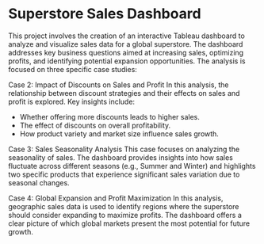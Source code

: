 
# Superstore Sales Dashboard

This project involves the creation of an interactive Tableau dashboard to analyze and visualize sales data for a global superstore. The dashboard addresses key business questions aimed at increasing sales, optimizing profits, and identifying potential expansion opportunities. The analysis is focused on three specific case studies:

Case 2: Impact of Discounts on Sales and Profit
In this analysis, the relationship between discount strategies and their effects on sales and profit is explored. Key insights include:
- Whether offering more discounts leads to higher sales.
- The effect of discounts on overall profitability.
- How product variety and market size influence sales growth.

Case 3: Sales Seasonality Analysis
This case focuses on analyzing the seasonality of sales. The dashboard provides insights into how sales fluctuate across different seasons (e.g., Summer and Winter) and highlights two specific products that experience significant sales variation due to seasonal changes.

Case 4: Global Expansion and Profit Maximization
In this analysis, geographic sales data is used to identify regions where the superstore should consider expanding to maximize profits. The dashboard offers a clear picture of which global markets present the most potential for future growth.

